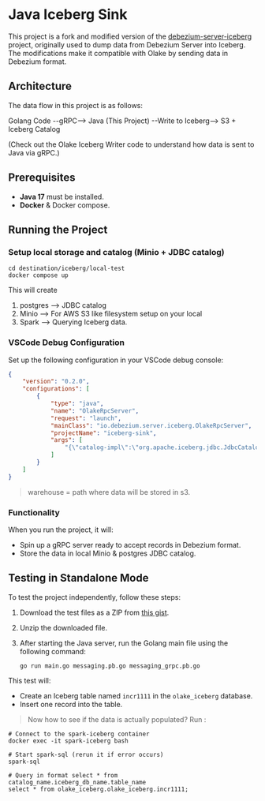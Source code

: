 
# Java Iceberg Sink

This project is a fork and modified version of the [debezium-server-iceberg](https://github.com/memiiso/debezium-server-iceberg) project, originally used to dump data from Debezium Server into Iceberg. The modifications make it compatible with Olake by sending data in Debezium format.

## Architecture

The data flow in this project is as follows:


Golang Code  --gRPC-->  Java (This Project)  --Write to Iceberg-->  S3 + Iceberg Catalog

(Check out the Olake Iceberg Writer code to understand how data is sent to Java via gRPC.)

## Prerequisites

- **Java 17** must be installed.
- **Docker** & Docker compose.

## Running the Project

### Setup local storage and catalog (Minio + JDBC catalog)

```shell
cd destination/iceberg/local-test
docker compose up
```
This will create 
1. postgres --> JDBC catalog
2. Minio --> For AWS S3 like filesystem setup on your local
3. Spark --> Querying Iceberg data.

### VSCode Debug Configuration

Set up the following configuration in your VSCode debug console:

```json
{
    "version": "0.2.0",
    "configurations": [
        {
            "type": "java",
            "name": "OlakeRpcServer",
            "request": "launch",
            "mainClass": "io.debezium.server.iceberg.OlakeRpcServer",
            "projectName": "iceberg-sink",
            "args": [
                "{\"catalog-impl\":\"org.apache.iceberg.jdbc.JdbcCatalog\",\"catalog-name\":\"olake_iceberg\",\"io-impl\":\"org.apache.iceberg.aws.s3.S3FileIO\",\"jdbc.password\":\"password\",\"jdbc.user\":\"iceberg\",\"port\":\"50051\",\"s3.access-key-id\":\"admin\",\"s3.endpoint\":\"http://localhost:9000\",\"s3.path-style-access\":\"true\",\"s3.secret-access-key\":\"password\",\"s3.ssl-enabled\":\"false\", \"s3.region\":\"us-east-1\",\"table-namespace\":\"olake_iceberg\",\"table-prefix\":\"\",\"upsert\":\"false\",\"upsert-keep-deletes\":\"true\",\"uri\":\"jdbc:postgresql://localhost:5432/iceberg\",\"warehouse\":\"s3a://warehouse\",\"write.format.default\":\"parquet\"}"
            ]
        }
    ]
}
```
> warehouse = path where data will be stored in s3.

### Functionality

When you run the project, it will:
- Spin up a gRPC server ready to accept records in Debezium format.
- Store the data in local Minio & postgres JDBC catalog.

## Testing in Standalone Mode

To test the project independently, follow these steps:

1. Download the test files as a ZIP from [this gist](https://gist.github.com/shubham19may/b820daf21fdfae2c648204889ab62fc7).
2. Unzip the downloaded file.
3. After starting the Java server, run the Golang main file using the following command:

   ```shell
   go run main.go messaging.pb.go messaging_grpc.pb.go
   ```

This test will:
- Create an Iceberg table named `incr1111` in the `olake_iceberg` database.
- Insert one record into the table.

> Now how to see if the data is actually populated?
Run : 
```shell
# Connect to the spark-iceberg container
docker exec -it spark-iceberg bash

# Start spark-sql (rerun it if error occurs)
spark-sql

# Query in format select * from catalog_name.iceberg_db_name.table_name
select * from olake_iceberg.olake_iceberg.incr1111;
```